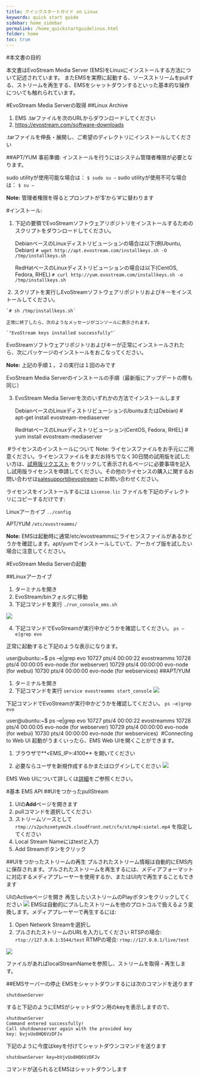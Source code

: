 ```yaml
---
title: クイックスタートガイド on Linux
keywords: quick start guide
sidebar: home_sidebar
permalink: /home_quickstartguidelinux.html
folder: home
toc: true
---
```



#本文書の目的

本文書はEvoStream Media Server (EMS)をLinuxにインストールする方法について記述されています。
またEMSを実際に起動する、ソースストリームをpullする、ストリームを再生する、EMSをシャットダウンするといった基本的な操作についても触れられています。

#EvoStream Media Serverの取得
##Linux Archive
1. EMS .tarファイルを次のURLからダウンロードしてください
2. https://evostream.com/software-downloads

.tarファイルを伸長・展開し、ご希望のディレクトリにインストールしてください


##APT/YUM
事前準備: インストールを行うにはシステム管理者権限が必要となります。

sudo utilityが使用可能な場合は：
    `$ sudo su –`
sudo utilityが使用不可な場合は：
    `$ su –`

**Note:**
管理者権限を得るとプロンプトが‘$’から‘#’に替わります

#インストール:

1. 下記の要領でEvoStreamソフトウェアリポジトリをインストールするためのスクリプトをダウンロードしてください。

    DebianベースのLinuxディストリビューションの場合は以下(例Ubuntu, Debian)
        `# wget http://apt.evostream.com/installkeys.sh -O /tmp/installkeys.sh`

    RedHatベースのLinuxディストリビューションの場合は以下(CentOS, Fedora, RHEL)
        `# curl http://yum.evostream.com/installkeys.sh -o /tmp/installkeys.sh`

​
2. スクリプトを実行しEvoStreamソフトウェアリポジトリおよびキーをインストールしてください。

    `# sh /tmp/installkeys.sh`

    正常に終了したら、次のようなメッセージがコンソールに表示されます。

    `"EvoStream keys installed successfully"`
​
    EvoStreamソフトウェアリポジトリおよびキーが正常にインストールされたら、次にパッケージのインストールをおこなってください。

**Note:** 上記の手順１，２の実行は１回のみです

EvoStream Media Serverのインストールの手順（最新版にアップデートの際も同じ）

3. EvoStream Media Serverを次のいずれかの方法でインストールします

    DebianベースのLinuxディストリビューション(UbuntuまたはDebian)
        # apt-get install evostream-mediaserver

    RedHatベースのLinuxディストリビューション(CentOS, Fedora, RHEL)
        # yum install evostream-mediaserver


​
#ライセンスのインストールについて
Note: ライセンスファイルをお手元にご用意ください。ライセンスファイルをまだお持ちでなく30日間の試用版を試したい方は、[試用版リクエスト](https://evostream.com/free-trial/) をクリックして表示されるページに必要事項を記入し試用版ライセンスを申請してください。その他のライセンスの購入に関するお問い合わせは[salesupport@evostream](mailto:salessupport@evostream.com) にお問い合わせください。


ライセンスをインストールするには `License.lic` ファイルを下記のディレクトリにコピーするだけです:

Linuxアーカイブ
`../config`

APT/YUM
`/etc/evostreamms/`

**Note:** EMSは起動時に通常/etc/evostreammsにライセンスファイルがあるかどうかを確認します。apt/yumでインストールしていて、アーカイブ版を試したい場合に注意してください。

#EvoStream Media Serverの起動

##Linuxアーカイブ

1. ターミナルを開き
2. EvoStream/binフォルダに移動
3. 下記コマンドを実行
    `./run_console_ems.sh`

![](http://docs.evostream.com/2.0/images/home/start1.png)

4. 下記コマンドでEvoStreamが実行中かどうかを確認してください。
    `ps –e|grep evo`

正常に起動すると下記のような表示になります。

  user@ubuntu:~$ ps –e|grep evo
  10727 pts/4 00:00:22 evostreamms
  10728 pts/4 00:00:05 evo-node (for webserver)
  10729 pts/4 00:00:00 evo-node (for webui)
  10730 pts/4 00:00:00 evo-node (for webservices)
​
##APT/YUM
1. ターミナルを開き
2. 下記コマンドを実行
    `service evostreamms start_console`
    ![](http://docs.evostream.com/2.0/images/home/start1.png)

下記コマンドでEvoStreamが実行中かどうかを確認してください。
`ps –e|grep evo`


  user@ubuntu:~$ ps –e|grep evo
  10727 pts/4 00:00:22 evostreamms
  10728 pts/4 00:00:05 evo-node (for webserver)
  10729 pts/4 00:00:00 evo-node (for webui)
  10730 pts/4 00:00:00 evo-node (for webservices)
​
#Connecting to Web UI
起動がうまくいったら、EMS Web UIを開くことができます。
1. ブラウザで**<EMS_IP>:4100** を開いてください

2. 必要ならユーザを新規作成するかまたはログインしてください
![](http://docs.evostream.com/2.0/images/home/UI_home.png)

EMS Web UIについて詳しくは[詳細](http://docs.evostream.com/2.0/userguide_webuioverview.html)をご参照ください。


#基本 EMS API
##UIをつかったpullStream
1. UIの**Add**ページを開きます
2. pullコマンドを選択してください
3. ストリームソースとして`rtmp://s2pchzxmtymn2k.cloudfront.net/cfx/st/mp4:sintel.mp4` を指定してください
4. Local Stream Nameにはtestと入力
5. Add Streamボタンをクリック

##UIをつかったストリームの再生
プルされたストリーム情報は自動的にEMS内に保存されます。プルされたストリームを再生するには、メディアフォーマットに対応するメディアプレーヤーを使用するか、またはUI内で再生することもできます

UIのActiveページを開き
再生したいストリームのPlayボタンをクリックしてください
![](http://docs.evostream.com/2.0/images/home/playback.JPG)
​
EMSは自動的にプルしたストリームを他のプロトコルで扱えるよう変換します。メディアプレーヤーで再生するには:

1. Open Network Streamを選択し
2. プルされたストリームのURLを入力してください
    RTSPの場合: `rtsp://127.0.0.1:5544/test`
    RTMPの場合: `rtmp://127.0.0.1/live/test`

![](​http://docs.evostream.com/2.0/images/home/rtspplayback.jpg)

ファイルがあればlocalStreamNameを参照し、ストリームを取得・再生します。

##EMSサーバーの停止
 EMSをシャットダウンするには次のコマンドを送ります
 ```
 shutdownServer
 ```
すると下記のようにEMSがシャットダウン用のkeyを表示しますので、
```
shutdownServer
Command entered successfully!
Call shutdownserver again with the provided key
key: bvjvUo8HQ6VzDFJv
```
下記のように今度はkeyを付けてシャットダウンコマンドを送ります
```
shutdownServer key=bVjvUo8HQ6VzDFJv
```
コマンドが送られるとEMSはシャットダウンします
